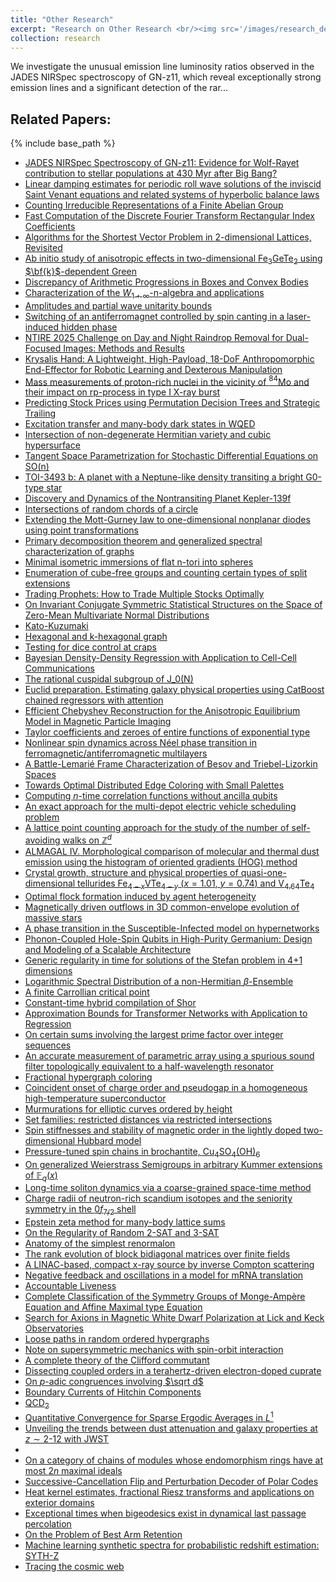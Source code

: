 ```yaml
---
title: "Other Research"
excerpt: "Research on Other Research <br/><img src='/images/research_default.png'>"
collection: research
---
```


We investigate the unusual emission line luminosity ratios observed in the
JADES NIRSpec spectroscopy of GN-z11, which reveal exceptionally strong
emission lines and a significant detection of the rar...

## Related Papers:

{% include base_path %}

- [JADES NIRSpec Spectroscopy of GN-z11: Evidence for Wolf-Rayet
  contribution to stellar populations at 430 Myr after Big Bang?](/publication/2025jades-nirspec-spectroscopy-of-gn-z11-evidence-for-wolf-rayet--contribution-to-stellar-populations-at-430-myr-after-big-bang)
- [Linear damping estimates for periodic roll wave solutions of the
  inviscid Saint Venant equations and related systems of hyperbolic balance
  laws](/publication/2025linear-damping-estimates-for-periodic-roll-wave-solutions-of-the--inviscid-saint-venant-equations-and-related-systems-of-hyperbolic-balance--laws)
- [Counting Irreducible Representations of a Finite Abelian Group](/publication/2025counting-irreducible-representations-of-a-finite-abelian-group)
- [Fast Computation of the Discrete Fourier Transform Rectangular Index
  Coefficients](/publication/2025fast-computation-of-the-discrete-fourier-transform-rectangular-index--coefficients)
- [Algorithms for the Shortest Vector Problem in $2$-dimensional Lattices,
  Revisited](/publication/2025algorithms-for-the-shortest-vector-problem-in-2-dimensional-lattices--revisited)
- [Ab initio study of anisotropic effects in two-dimensional Fe$_3$GeTe$_2$
  using $\bf{k}$-dependent Green](/publication/2025ab-initio-study-of-anisotropic-effects-in-two-dimensional-fe3gete2--using-bfk-dependent-greens-functions)
- [Discrepancy of Arithmetic Progressions in Boxes and Convex Bodies](/publication/2025discrepancy-of-arithmetic-progressions-in-boxes-and-convex-bodies)
- [Characterization of the $W_{1+\infty}$-n-algebra and applications](/publication/2025characterization-of-the-w1infty-n-algebra-and-applications)
- [Amplitudes and partial wave unitarity bounds](/publication/2025amplitudes-and-partial-wave-unitarity-bounds)
- [Switching of an antiferromagnet controlled by spin canting in a
  laser-induced hidden phase](/publication/2025switching-of-an-antiferromagnet-controlled-by-spin-canting-in-a--laser-induced-hidden-phase)
- [NTIRE 2025 Challenge on Day and Night Raindrop Removal for Dual-Focused
  Images: Methods and Results](/publication/2025ntire-2025-challenge-on-day-and-night-raindrop-removal-for-dual-focused--images-methods-and-results)
- [Krysalis Hand: A Lightweight, High-Payload, 18-DoF Anthropomorphic
  End-Effector for Robotic Learning and Dexterous Manipulation](/publication/2025krysalis-hand-a-lightweight-high-payload-18-dof-anthropomorphic--end-effector-for-robotic-learning-and-dexterous-manipulation)
- [Mass measurements of proton-rich nuclei in the vicinity of ${}^{84}$Mo
  and their impact on rp-process in type I X-ray burst](/publication/2025mass-measurements-of-proton-rich-nuclei-in-the-vicinity-of-84mo--and-their-impact-on-rp-process-in-type-i-x-ray-burst)
- [Predicting Stock Prices using Permutation Decision Trees and Strategic
  Trailing](/publication/2025predicting-stock-prices-using-permutation-decision-trees-and-strategic--trailing)
- [Excitation transfer and many-body dark states in WQED](/publication/2025excitation-transfer-and-many-body-dark-states-in-wqed)
- [Intersection of non-degenerate Hermitian variety and cubic hypersurface](/publication/2025intersection-of-non-degenerate-hermitian-variety-and-cubic-hypersurface)
- [Tangent Space Parametrization for Stochastic Differential Equations on
  SO(n)](/publication/2025tangent-space-parametrization-for-stochastic-differential-equations-on--son)
- [TOI-3493 b: A planet with a Neptune-like density transiting a bright
  G0-type star](/publication/2025toi-3493-b-a-planet-with-a-neptune-like-density-transiting-a-bright--g0-type-star)
- [Discovery and Dynamics of the Nontransiting Planet Kepler-139f](/publication/2025discovery-and-dynamics-of-the-nontransiting-planet-kepler-139f)
- [Intersections of random chords of a circle](/publication/2025intersections-of-random-chords-of-a-circle)
- [Extending the Mott-Gurney law to one-dimensional nonplanar diodes using
  point transformations](/publication/2025extending-the-mott-gurney-law-to-one-dimensional-nonplanar-diodes-using--point-transformations)
- [Primary decomposition theorem and generalized spectral characterization
  of graphs](/publication/2025primary-decomposition-theorem-and-generalized-spectral-characterization--of-graphs)
- [Minimal isometric immersions of flat n-tori into spheres](/publication/2025minimal-isometric-immersions-of-flat-n-tori-into-spheres)
- [Enumeration of cube-free groups and counting certain types of split
  extensions](/publication/2025enumeration-of-cube-free-groups-and-counting-certain-types-of-split--extensions)
- [Trading Prophets: How to Trade Multiple Stocks Optimally](/publication/2025trading-prophets-how-to-trade-multiple-stocks-optimally)
- [On Invariant Conjugate Symmetric Statistical Structures on the Space of
  Zero-Mean Multivariate Normal Distributions](/publication/2025on-invariant-conjugate-symmetric-statistical-structures-on-the-space-of--zero-mean-multivariate-normal-distributions)
- [Kato-Kuzumaki](/publication/2025kato-kuzumakis-properties-for-function-fields-over-higher-local-fields)
- [Hexagonal and k-hexagonal graph](/publication/2025hexagonal-and-k-hexagonal-graphs-normalized-laplacian-spectrum-and--applications)
- [Testing for dice control at craps](/publication/2025testing-for-dice-control-at-craps)
- [Bayesian Density-Density Regression with Application to Cell-Cell
  Communications](/publication/2025bayesian-density-density-regression-with-application-to-cell-cell--communications)
- [The rational cuspidal subgroup of J_0(N)](/publication/2025the-rational-cuspidal-subgroup-of-j0n)
- [Euclid preparation. Estimating galaxy physical properties using CatBoost
  chained regressors with attention](/publication/2025euclid-preparation-estimating-galaxy-physical-properties-using-catboost--chained-regressors-with-attention)
- [Efficient Chebyshev Reconstruction for the Anisotropic Equilibrium Model
  in Magnetic Particle Imaging](/publication/2025efficient-chebyshev-reconstruction-for-the-anisotropic-equilibrium-model--in-magnetic-particle-imaging)
- [Taylor coefficients and zeroes of entire functions of exponential type](/publication/2025taylor-coefficients-and-zeroes-of-entire-functions-of-exponential-type)
- [Nonlinear spin dynamics across Néel phase transition in
  ferromagnetic/antiferromagnetic multilayers](/publication/2025nonlinear-spin-dynamics-across-nel-phase-transition-in--ferromagneticantiferromagnetic-multilayers)
- [A Battle-Lemarié Frame Characterization of Besov and Triebel-Lizorkin
  Spaces](/publication/2025a-battle-lemari-frame-characterization-of-besov-and-triebel-lizorkin--spaces)
- [Towards Optimal Distributed Edge Coloring with Small Palettes](/publication/2025towards-optimal-distributed-edge-coloring-with-small-palettes)
- [Computing $n$-time correlation functions without ancilla qubits](/publication/2025computing-n-time-correlation-functions-without-ancilla-qubits)
- [An exact approach for the multi-depot electric vehicle scheduling
  problem](/publication/2025an-exact-approach-for-the-multi-depot-electric-vehicle-scheduling--problem)
- [A lattice point counting approach for the study of the number of
  self-avoiding walks on $\mathbb{Z}^{d}$](/publication/2025a-lattice-point-counting-approach-for-the-study-of-the-number-of--self-avoiding-walks-on-mathbbzd)
- [ALMAGAL IV. Morphological comparison of molecular and thermal dust
  emission using the histogram of oriented gradients (HOG) method](/publication/2025almagal-iv-morphological-comparison-of-molecular-and-thermal-dust--emission-using-the-histogram-of-oriented-gradients-hog-method)
- [Crystal growth, structure and physical properties of
  quasi-one-dimensional tellurides Fe$_{4-x}$VTe$_{4-y}$ ($x=1.01$, $y=0.74$)
  and V$_{4.64}$Te$_4$](/publication/2025crystal-growth-structure-and-physical-properties-of--quasi-one-dimensional-tellurides-fe4-xvte4-y-x101-y074--and-v464te4)
- [Optimal flock formation induced by agent heterogeneity](/publication/2025optimal-flock-formation-induced-by-agent-heterogeneity)
- [Magnetically driven outflows in 3D common-envelope evolution of massive
  stars](/publication/2025magnetically-driven-outflows-in-3d-common-envelope-evolution-of-massive--stars)
- [A phase transition in the Susceptible-Infected model on hypernetworks](/publication/2025a-phase-transition-in-the-susceptible-infected-model-on-hypernetworks)
- [Phonon-Coupled Hole-Spin Qubits in High-Purity Germanium: Design and
  Modeling of a Scalable Architecture](/publication/2025phonon-coupled-hole-spin-qubits-in-high-purity-germanium-design-and--modeling-of-a-scalable-architecture)
- [Generic regularity in time for solutions of the Stefan problem in 4+1
  dimensions](/publication/2025generic-regularity-in-time-for-solutions-of-the-stefan-problem-in-41--dimensions)
- [Logarithmic Spectral Distribution of a non-Hermitian $β$-Ensemble](/publication/2025logarithmic-spectral-distribution-of-a-non-hermitian--ensemble)
- [A finite Carrollian critical point](/publication/2025a-finite-carrollian-critical-point)
- [Constant-time hybrid compilation of Shor](/publication/2025constant-time-hybrid-compilation-of-shors-algorithm-with-quantum--just-in-time-compilation)
- [Approximation Bounds for Transformer Networks with Application to
  Regression](/publication/2025approximation-bounds-for-transformer-networks-with-application-to--regression)
- [On certain sums involving the largest prime factor over integer
  sequences](/publication/2025on-certain-sums-involving-the-largest-prime-factor-over-integer--sequences)
- [An accurate measurement of parametric array using a spurious sound
  filter topologically equivalent to a half-wavelength resonator](/publication/2025an-accurate-measurement-of-parametric-array-using-a-spurious-sound--filter-topologically-equivalent-to-a-half-wavelength-resonator)
- [Fractional hypergraph coloring](/publication/2025fractional-hypergraph-coloring)
- [Coincident onset of charge order and pseudogap in a homogeneous
  high-temperature superconductor](/publication/2025coincident-onset-of-charge-order-and-pseudogap-in-a-homogeneous--high-temperature-superconductor)
- [Murmurations for elliptic curves ordered by height](/publication/2025murmurations-for-elliptic-curves-ordered-by-height)
- [Set families: restricted distances via restricted intersections](/publication/2025set-families-restricted-distances-via-restricted-intersections)
- [Spin stiffnesses and stability of magnetic order in the lightly doped
  two-dimensional Hubbard model](/publication/2025spin-stiffnesses-and-stability-of-magnetic-order-in-the-lightly-doped--two-dimensional-hubbard-model)
- [Pressure-tuned spin chains in brochantite, Cu$_4$SO$_4$(OH)$_6$](/publication/2025pressure-tuned-spin-chains-in-brochantite-cu4so4oh6)
- [On generalized Weierstrass Semigroups in arbitrary Kummer extensions of
  $\mathbb{F}_q(x)$](/publication/2025on-generalized-weierstrass-semigroups-in-arbitrary-kummer-extensions-of--mathbbfqx)
- [Long-time soliton dynamics via a coarse-grained space-time method](/publication/2025long-time-soliton-dynamics-via-a-coarse-grained-space-time-method)
- [Charge radii of neutron-rich scandium isotopes and the seniority
  symmetry in the $0f_{7/2}$ shell](/publication/2025charge-radii-of-neutron-rich-scandium-isotopes-and-the-seniority--symmetry-in-the-0f72-shell)
- [Epstein zeta method for many-body lattice sums](/publication/2025epstein-zeta-method-for-many-body-lattice-sums)
- [On the Regularity of Random 2-SAT and 3-SAT](/publication/2025on-the-regularity-of-random-2-sat-and-3-sat)
- [Anatomy of the simplest renormalon](/publication/2025anatomy-of-the-simplest-renormalon)
- [The rank evolution of block bidiagonal matrices over finite fields](/publication/2025the-rank-evolution-of-block-bidiagonal-matrices-over-finite-fields)
- [A LINAC-based, compact x-ray source by inverse Compton scattering](/publication/2025a-linac-based-compact-x-ray-source-by-inverse-compton-scattering)
- [Negative feedback and oscillations in a model for mRNA translation](/publication/2025negative-feedback-and-oscillations-in-a-model-for-mrna-translation)
- [Accountable Liveness](/publication/2025accountable-liveness)
- [Complete Classification of the Symmetry Groups of Monge-Ampère
  Equation and Affine Maximal type Equation](/publication/2025complete-classification-of-the-symmetry-groups-of-monge-ampre--equation-and-affine-maximal-type-equation)
- [Search for Axions in Magnetic White Dwarf Polarization at Lick and Keck
  Observatories](/publication/2025search-for-axions-in-magnetic-white-dwarf-polarization-at-lick-and-keck--observatories)
- [Loose paths in random ordered hypergraphs](/publication/2025loose-paths-in-random-ordered-hypergraphs)
- [Note on supersymmetric mechanics with spin-orbit interaction](/publication/2025note-on-supersymmetric-mechanics-with-spin-orbit-interaction)
- [A complete theory of the Clifford commutant](/publication/2025a-complete-theory-of-the-clifford-commutant)
- [Dissecting coupled orders in a terahertz-driven electron-doped cuprate](/publication/2025dissecting-coupled-orders-in-a-terahertz-driven-electron-doped-cuprate)
- [On $p$-adic congruences involving $\sqrt d$](/publication/2025on-p-adic-congruences-involving-sqrt-d)
- [Boundary Currents of Hitchin Components](/publication/2025boundary-currents-of-hitchin-components)
- [QCD$_2$ ](/publication/2025qcd2-t-hooft-model-2-flavour-mesons-spectrum)
- [Quantitative Convergence for Sparse Ergodic Averages in $L^1$](/publication/2025quantitative-convergence-for-sparse-ergodic-averages-in-l1)
- [Unveiling the trends between dust attenuation and galaxy properties at
  $z \sim 2$-12 with JWST](/publication/2025unveiling-the-trends-between-dust-attenuation-and-galaxy-properties-at--z-sim-2-12-with-jwst)
- [](/publication/2025its-not-approved-but-many-like-myself-ignore-the-rule--investigating-the-landscape-and-consequences-of-unsanctioned-technology-use--in-educational-institutes)
- [On a category of chains of modules whose endomorphism rings have at most
  $2n$ maximal ideals](/publication/2025on-a-category-of-chains-of-modules-whose-endomorphism-rings-have-at-most--2n-maximal-ideals)
- [Successive-Cancellation Flip and Perturbation Decoder of Polar Codes](/publication/2025successive-cancellation-flip-and-perturbation-decoder-of-polar-codes)
- [Heat kernel estimates, fractional Riesz transforms and applications on
  exterior domains](/publication/2025heat-kernel-estimates-fractional-riesz-transforms-and-applications-on--exterior-domains)
- [Exceptional times when bigeodesics exist in dynamical last passage
  percolation](/publication/2025exceptional-times-when-bigeodesics-exist-in-dynamical-last-passage--percolation)
- [On the Problem of Best Arm Retention](/publication/2025on-the-problem-of-best-arm-retention)
- [Machine learning synthetic spectra for probabilistic redshift estimation: SYTH-Z](/publication/2021Ramachandra_1)
- [Tracing the cosmic web](/publication/2017Libeskind)
